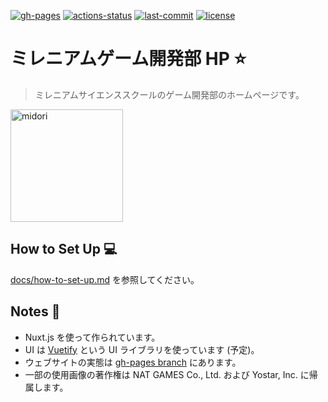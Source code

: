 [![gh-pages](https://img.shields.io/static/v1?label=GitHub+Pages&message=+&color=brightgreen&logo=github)](https://moyomogi.github.io/millennium-game-dev-club/)
[![actions-status](https://github.com/moyomogi/millennium-game-dev-club/actions/workflows/cd.yml/badge.svg)](https://github.com/moyomogi/millennium-game-dev-club/actions/workflows/cd.yml)
[![last-commit](https://img.shields.io/github/last-commit/moyomogi/millennium-game-dev-club)](https://github.com/moyomogi/millennium-game-dev-club/commits/master)
[![license](http://img.shields.io/badge/license-MIT-blue.svg)](https://github.com/moyomogi/millennium-game-dev-club/blob/master/LICENSE)

# ミレニアムゲーム開発部 HP :star:
> ミレニアムサイエンススクールのゲーム開発部のホームページです。  

<img src="https://i.imgur.com/ta8QePb.png" title="midori" alt="midori" width="180">  

## How to Set Up :computer:
[docs/how-to-set-up.md](https://github.com/moyomogi/millennium-game-dev-club/blob/master/docs/how-to-set-up.md) を参照してください。  

## Notes :thought_balloon:
* Nuxt.js を使って作られています。  
* UI は [Vuetify](https://vuetifyjs.com/ja/) という UI ライブラリを使っています (予定)。  
* ウェブサイトの実態は [gh-pages branch](https://github.com/moyomogi/millennium-game-dev-club/tree/gh-pages) にあります。  
* 一部の使用画像の著作権は NAT GAMES Co., Ltd. および Yostar, Inc. に帰属します。  
